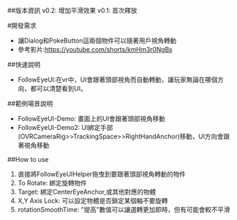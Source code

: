 ##版本資訊
v0.2: 增加平滑效果
v0.1: 首次釋放


#開發需求
- 讓Dialog和PokeButton這兩個物件可以隨著用戶視角轉動
- 參考影片:https://youtube.com/shorts/kmHm3r0NgBs

##快速說明
- FollowEyeUI:在vr中，UI會跟著頭部視角而自動轉動，讓玩家無論在哪個方向，都可以清楚看到UI。

##範例場景說明
- FollowEyeUI-Demo: 畫面上的UI會跟著頭部視角移動
- FollowEyeUI-Demo2: UI綁定手部(OVRCameraRig>>TrackingSpace>>RightHandAnchor)移動，UI方向會跟著視角移動

##How to use
1. 直接將FollowEyeUIHelper拖曳到要跟著頭部視角轉動的物件
2. To Rotate: 綁定旋轉物件
3. Target: 綁定CenterEyeAnchor,或其他對應的物體
4. X,Y Axis Lock: 可以設定物體是否鎖定某個軸不要旋轉
5. rotationSmoothTime: "提高"數值可以讓選轉更加即時，但有可能會較不平滑
